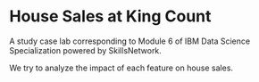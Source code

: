 # House Sales at King Count

A study case lab corresponding to Module 6 of IBM Data Science Specialization powered by SkillsNetwork. 

We try to analyze the impact of each feature on house sales. 
